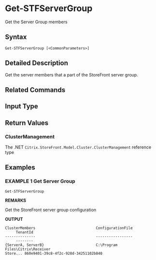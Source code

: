 ﻿# Get-STFServerGroup

Get the Server Group members

## Syntax

```
Get-STFServerGroup [<CommonParameters>]
```

## Detailed Description

Get the server members that a part of the StoreFront server group.

## Related Commands


## Input Type

### 



## Return Values

### ClusterManagement

The .NET `Citrix.StoreFront.Model.Cluster.ClusterManagement` reference type

## Examples

### EXAMPLE 1 Get Server Group

```
Get-STFServerGroup
```

**REMARKS**

Get the StoreFront server group configuration

**OUTPUT**

```
ClusterMembers                            ConfigurationFile                    
     TenantId                                
--------------                            -----------------                    
     --------                                
{ServerA, ServerB}                        C:\Program Files\Citrix\Receiver 
Store... 860e9401-39c8-4f2c-928d-34251102b840
```
